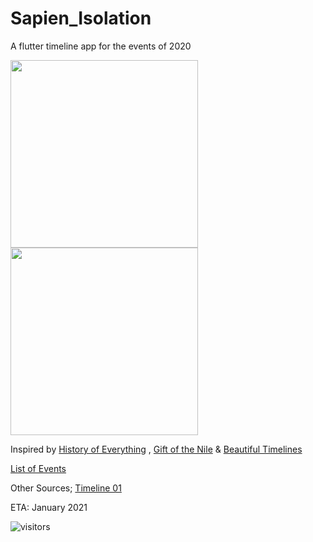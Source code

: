 # Sapien_Isolation
A flutter timeline app for the events of 2020

<img src="https://github.com/33nanoseconds/Sapien_Isolation/blob/master/Images/X.png" width=300 > <img src="https://github.com/33nanoseconds/Sapien_Isolation/blob/master/Images/Y.png" width=300 > 

Inspired by [History of Everything](https://github.com/2d-inc/HistoryOfEverything) , [Gift of the Nile](https://github.com/Mohanedy98/Gift-of-The-Nile) & [Beautiful Timelines](https://github.com/JHBitencourt/beautiful_timelines)

[List of Events](https://github.com/33nanoseconds/Sapien_Isolation/wiki/List-of-Events)

Other Sources; [Timeline 01](https://en.wikipedia.org/wiki/Timeline_of_the_COVID-19_pandemic_in_the_United_States)

ETA: January 2021

![visitors](https://visitor-badge.laobi.icu/badge?page_id=33nanoseconds.Sapien_Isolation)
